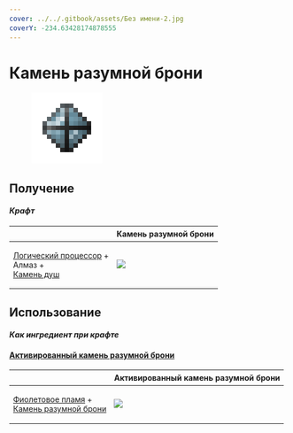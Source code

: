 ```yaml
---
cover: ../../.gitbook/assets/Без имени-2.jpg
coverY: -234.63428174878555
---
```


# Камень разумной брони

<figure><img src="../../.gitbook/assets/sentientarmourgem_deactivated_128.png" alt=""><figcaption></figcaption></figure>

## Получение

#### _Крафт_

| ㅤ                                                                                                                  |  Камень разумной брони                                        |
| ------------------------------------------------------------------------------------------------------------------ | ------------------------------------------------------------- |
| <p><a href="logic_processor.md">Логический процессор</a> +<br>Алмаз +<br><a href="soulstone.md">Камень душ</a></p> | ![](../../.gitbook/assets/sentientarmourgem\_deactivated.png) |

## Использование

#### _Как ингредиент при крафте_

#### [Активированный камень разумной брони](sentientarmourgem_activated.md)

| ㅤ                                                                                                                               |  Активированный камень разумной брони                       |
| ------------------------------------------------------------------------------------------------------------------------------- | ----------------------------------------------------------- |
| <p><a href="purple_blaze.md">Фиолетовое пламя</a> +<br><a href="sentientarmourgem_deactivated.md">Камень разумной брони</a></p> | ![](../../.gitbook/assets/sentientarmourgem\_activated.png) |

